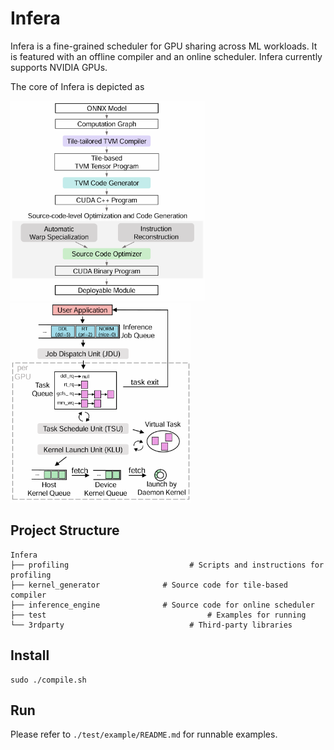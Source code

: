 # Infera

Infera is a fine-grained scheduler for GPU sharing across ML workloads.
It is featured with an offline compiler and an online scheduler.
Infera currently supports NVIDIA GPUs.

The core of Infera is depicted as

<img src="./compiler.png" alt="./compiler.png" height="320cm">
<img src="./scheduler.png" alt="./scheduler.png" height="320cm">

## Project Structure
```
Infera
├── profiling                           # Scripts and instructions for profiling
├── kernel_generator              # Source code for tile-based compiler
├── inference_engine              # Source code for online scheduler
├── test                                    # Examples for running
└── 3rdparty                            # Third-party libraries

```


## Install
```
sudo ./compile.sh
```


## Run
Please refer to ```./test/example/README.md``` for runnable examples.
